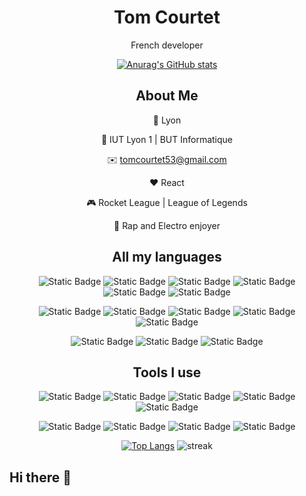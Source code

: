 <div align="center">
  
  # Tom Courtet   
  French developer  
  
  [![Anurag's GitHub stats](https://github-readme-stats.vercel.app/api?username=Tom-Courtet&theme=neon)](https://github.com/anuraghazra/github-readme-stats)    

  ## About Me
  📍 Lyon  
  
  📖 IUT Lyon 1 | BUT Informatique  
  
  ✉️ tomcourtet53@gmail.com  
  
  ❤️ React  
  
  🎮 Rocket League | League of Legends  
  
  🎵 Rap and Electro enjoyer

  ## All my languages  
  ![Static Badge](https://img.shields.io/badge/HTML-ii?style=for-the-badge&logo=HTML5&logoColor=white&color=%23E34F26)
  ![Static Badge](https://img.shields.io/badge/CSS-ii?style=for-the-badge&logo=CSS3&logoColor=white&color=%231572B6)
  ![Static Badge](https://img.shields.io/badge/JavaScript-ii?style=for-the-badge&logo=JavaScript&logoColor=white&color=%23F7DF1E)
  ![Static Badge](https://img.shields.io/badge/TypeScript-ii?style=for-the-badge&logo=TypeScript&logoColor=white&color=%233178C6)
  ![Static Badge](https://img.shields.io/badge/REACT-ii?style=for-the-badge&logo=React&logoColor=%2361DAFB&color=%23212121)
  ![Static Badge](https://img.shields.io/badge/TAILWIND-ii?style=for-the-badge&logo=Tailwind%20CSS&logoColor=white&color=%2306B6D4)  
  
  ![Static Badge](https://img.shields.io/badge/PHP-ii?style=for-the-badge&logo=PHP&logoColor=white&color=%23777BB4)
  ![Static Badge](https://img.shields.io/badge/SYMFONY-ii?style=for-the-badge&logo=Symfony&logoColor=white&color=%23212121)
  ![Static Badge](https://img.shields.io/badge/JAVA-ii?style=for-the-badge&logo=openjdk&logoColor=white&color=%23212121)
  ![Static Badge](https://img.shields.io/badge/MARKDOWN-ii?style=for-the-badge&logo=Markdown&logoColor=white&color=%23212121)
  ![Static Badge](https://img.shields.io/badge/PYTHON-ii?style=for-the-badge&logo=Python&logoColor=%23FFDE57&color=%234584b6)  
  
  ![Static Badge](https://img.shields.io/badge/MARIADB-ii?style=for-the-badge&logo=MariaDB&logoColor=white&color=%23212121)
  ![Static Badge](https://img.shields.io/badge/POSTGRESQL-ii?style=for-the-badge&logo=PostgreSQL&logoColor=white&color=%234169E1)
  ![Static Badge](https://img.shields.io/badge/MONGODB-ii?style=for-the-badge&logo=MongoDB&logoColor=white&color=%2347A248)

  ## Tools I use
  ![Static Badge](https://img.shields.io/badge/VSCODE-ii?style=for-the-badge&logoColor=white&color=%232F80ED)
  ![Static Badge](https://img.shields.io/badge/POSTAMN-ii?style=for-the-badge&logo=Postman&logoColor=white&color=%23FF6C37)
  ![Static Badge](https://img.shields.io/badge/GIT-ii?style=for-the-badge&logo=Git&logoColor=white&color=%23F05032)
  ![Static Badge](https://img.shields.io/badge/GITHUB-ii?style=for-the-badge&logo=Github&logoColor=white&color=%23181717)
  ![Static Badge](https://img.shields.io/badge/GITLAB-ii?style=for-the-badge&logo=GitLab&logoColor=white&color=%23FC6D26)  
  
  ![Static Badge](https://img.shields.io/badge/NOTION-ii?style=for-the-badge&logo=Notion&logoColor=white&color=%23212121)
  ![Static Badge](https://img.shields.io/badge/OFFICE%20365-ii?style=for-the-badge&logo=ONLYOFFICE&logoColor=white&color=%23444444)
  ![Static Badge](https://img.shields.io/badge/WINDOWS-ii?style=for-the-badge&logoColor=white&color=%230854C1)
  ![Static Badge](https://img.shields.io/badge/UBUNTU-ii?style=for-the-badge&logo=Ubuntu&logoColor=white&color=%23E95420)

  [![Top Langs](https://github-readme-stats.vercel.app/api/top-langs/?username=Tom-Courtet&layout=compact&theme=neon&langcount=6)](https://github.com/anuraghazra/github-readme-stats)
  ![streak](https://github-readme-streak-stats.herokuapp.com/?user=Tom-Courtet&theme=neon&hide_border=false)
</div>


## Hi there 👋

<!--
**Tom-Courtet/Tom-Courtet** is a ✨ _special_ ✨ repository because its `README.md` (this file) appears on your GitHub profile.

Here are some ideas to get you started:

- 🔭 I’m currently working on ...
- 🌱 I’m currently learning ...
- 👯 I’m looking to collaborate on ...
- 🤔 I’m looking for help with ...
- 💬 Ask me about ...
- 📫 How to reach me: ...
- 😄 Pronouns: ...
- ⚡ Fun fact: ...
-->
